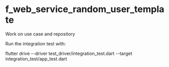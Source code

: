 # f_web_service_random_user_template

Work on use case and repository

Run the integration test with:

flutter drive --driver test_driver/integration_test.dart --target integration_test/app_test.dart

